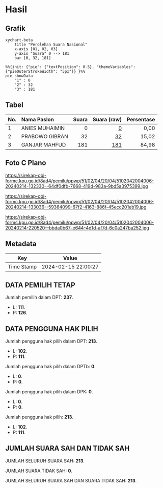# Hasil

## Grafik

```mermaid
xychart-beta
    title "Perolehan Suara Nasional"
    x-axis [01, 02, 03]
    y-axis "Suara" 0 --> 181
    bar [0, 32, 181]
```

```mermaid
%%{init: {"pie": {"textPosition": 0.5}, "themeVariables": {"pieOuterStrokeWidth": "5px"}} }%%
pie showData
    "1" : 0
    "2" : 32
    "3" : 181
```

## Tabel

| No. | Nama Paslon    | Suara | Suara (raw) | Persentase |
|:--- |:-------------- | -----:| -----------:| ----------:|
| 1   | ANIES MUHAIMIN | 0     | [0][p-1]    | 0,00       |
| 2   | PRABOWO GIBRAN | 32    | [32][p-2]   | 15,02      |
| 3   | GANJAR MAHFUD  | 181   | [181][p-3]  | 84,98      |


[p-1]: https://github.com/gigit-pemilu/pemilu-2024/blob/main/pilpres/hitung-suara/sub/51-bali/sub/02-tabanan/sub/04-kerambitan/sub/2004-belumbang/sub/006-tps/sub/paslon-1.txt
[p-2]: https://github.com/gigit-pemilu/pemilu-2024/blob/main/pilpres/hitung-suara/sub/51-bali/sub/02-tabanan/sub/04-kerambitan/sub/2004-belumbang/sub/006-tps/sub/paslon-2.txt
[p-3]: https://github.com/gigit-pemilu/pemilu-2024/blob/main/pilpres/hitung-suara/sub/51-bali/sub/02-tabanan/sub/04-kerambitan/sub/2004-belumbang/sub/006-tps/sub/paslon-3.txt

## Foto C Plano

https://sirekap-obj-formc.kpu.go.id/8ad4/pemilu/ppwp/51/02/04/20/04/5102042004006-20240214-132330--64df0dfb-7668-419d-983a-9bd5a3975399.jpg

https://sirekap-obj-formc.kpu.go.id/8ad4/pemilu/ppwp/51/02/04/20/04/5102042004006-20240214-133036--59364099-67f2-4163-886f-45ecc201eb19.jpg

https://sirekap-obj-formc.kpu.go.id/8ad4/pemilu/ppwp/51/02/04/20/04/5102042004006-20240214-220520--bbda0b67-e644-4d1d-af7d-6c0a247ba252.jpg


## Metadata

| Key        | Value               |
| ---------- | ------------------- |
| Time Stamp | 2024-02-15 22:00:27 |


## DATA PEMILIH TETAP

Jumlah pemilih dalam DPT: **237**.
 * L: **111**.
 * P: **126**.

## DATA PENGGUNA HAK PILIH

Jumlah pengguna hak pilih dalam DPT: **213**.
 * L: **102**.
 * P: **111**.

Jumlah pengguna hak pilih dalam DPTb: **0**.
 * L: **0**.
 * P: **0**.

Jumlah pengguna hak pilih dalam DPK: **0**.
 * L: **0**.
 * P: **0**.

Jumlah pengguna hak pilih: **213**.
 * L: **102**.
 * P: **111**.

## JUMLAH SUARA SAH DAN TIDAK SAH

JUMLAH SELURUH SUARA SAH: **213**.

JUMLAH SUARA TIDAK SAH: **0**.

JUMLAH SELURUH SUARA SAH DAN SUARA TIDAK SAH: **213**.


